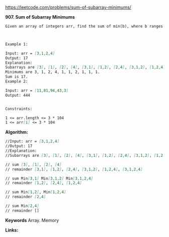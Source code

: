 https://leetcode.com/problems/sum-of-subarray-minimums/

**907. Sum of Subarray Minimums**

```markdown
Given an array of integers arr, find the sum of min(b), where b ranges over every (contiguous) subarray of arr. Since the answer may be large, return the answer modulo 109 + 7.



Example 1:

Input: arr = [3,1,2,4]
Output: 17
Explanation:
Subarrays are [3], [1], [2], [4], [3,1], [1,2], [2,4], [3,1,2], [1,2,4], [3,1,2,4].
Minimums are 3, 1, 2, 4, 1, 1, 2, 1, 1, 1.
Sum is 17.
Example 2:

Input: arr = [11,81,94,43,3]
Output: 444


Constraints:

1 <= arr.length <= 3 * 104
1 <= arr[i] <= 3 * 104
```

**Algorithm:**
```markdown
//Input: arr = [3,1,2,4]
//Output: 17
//Explanation:
//Subarrays are [3], [1], [2], [4], [3,1], [1,2], [2,4], [3,1,2], [1,2,4], [3,1,2,4].

// sum [3], [1], [2], [4]
// remainder [3,1], [1,2], [2,4], [3,1,2], [1,2,4], [3,1,2,4]

// sum Min[3,1] Min[3,1,2] Min[3,1,2,4]
// remainder [1,2], [2,4], [1,2,4]

// sum Min[1,2], Min[1,2,4]
// remainder [2,4]

// sum Min[2,4]
// remainder []
```

**Keywords**
Array. Memory


**Links:**
